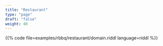 ```yaml
---
title: "Restaurant"
type: "page"
draft: "false"
weight: 40
---
```


{{% code file=examples/rbbq/restaurant/domain.riddl language=riddl %}}

